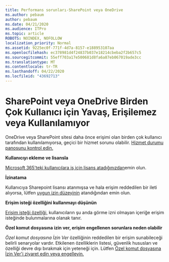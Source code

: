 ```yaml
---
title: Performans sorunları-SharePoint veya OneDrive
ms.author: pebaum
author: pebaum
ms.date: 04/21/2020
ms.audience: ITPro
ms.topic: article
ROBOTS: NOINDEX, NOFOLLOW
localization_priority: Normal
ms.assetid: 9225ec0f-771f-4d7a-8157-e188953107aa
ms.openlocfilehash: ec378981d4f24837b037e18214cbeba2f2b657c5
ms.sourcegitcommit: 55eff703a17e500681d8fa6a87eb067019ade3cc
ms.translationtype: MT
ms.contentlocale: tr-TR
ms.lasthandoff: 04/22/2020
ms.locfileid: "43692713"
---
```

# <a name="sharepoint-or-onedrive-slow-inaccessible-or-unavailable-for-multiple-users"></a>SharePoint veya OneDrive Birden Çok Kullanıcı için Yavaş, Erişilemez veya Kullanılamıyor

OneDrive veya SharePoint sitesi daha önce erişimi olan birden çok kullanıcı tarafından kullanılamıyorsa, geçici bir hizmet sorunu olabilir. [Hizmet durumu panosunu kontrol edin.](https://portal.office.com/adminportal/home#/servicehealth)

**Kullanıcıyı ekleme ve lisansla**

[Microsoft 365'teki kullanıcılara iş için lisans atadığınızdan](https://docs.microsoft.com/office365/admin/subscriptions-and-billing/assign-licenses-to-users?view=o365-worldwide&amp;tabs=One)emin olun.


**İzinatama**

Kullanıcıya Sharepoint lisansı atanmışsa ve hala erişim reddedilen bir ileti alıyorsa, lütfen [uygun izin düzeyinin](https://docs.microsoft.com/sharepoint/understanding-permission-levels) atandığından emin olun.

**Erişim isteği özelliğini kullanmayı düşünün**

[Erişim isteği özelliği,](https://support.office.com/article/Set-up-and-manage-access-requests-94B26E0B-2822-49D4-929A-8455698654B3) kullanıcıların şu anda görme izni olmayan içeriğe erişim isteğinde bulunmalarına olanak tanır.

**Özel komut dosyasına izin ver, erişim engellenen sorunlara neden olabilir**

*Özel komut dosyasına İzin Ver* özelliğinin reddedilen bir erişim sunabileceği belirli senaryolar vardır. Etkilenen özelliklerin listesi, güvenlik hususları ve özelliği devre dışı bırakmak için yeteneği için. Lütfen [Özel komut dosyasına İzin Ver'i ziyaret edin veya engelleyin.](https://docs.microsoft.com/sharepoint/allow-or-prevent-custom-script)


